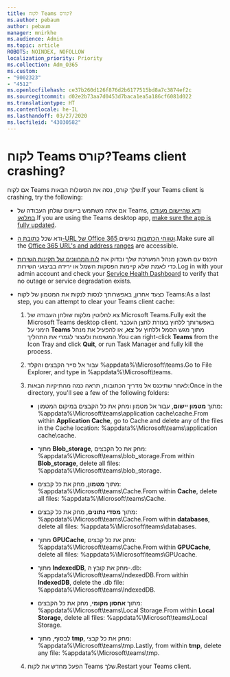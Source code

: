 ```yaml
---
title: לקוח Teams קורס?
ms.author: pebaum
author: pebaum
manager: mnirkhe
ms.audience: Admin
ms.topic: article
ROBOTS: NOINDEX, NOFOLLOW
localization_priority: Priority
ms.collection: Adm_O365
ms.custom:
- "9002323"
- "4512"
ms.openlocfilehash: ce37b260d126f876d2b6177515bd8a7c3874ef2c
ms.sourcegitcommit: d02e2b73aa7d0453d7baca1ea5a186cf6081d022
ms.translationtype: HT
ms.contentlocale: he-IL
ms.lasthandoff: 03/27/2020
ms.locfileid: "43030582"
---
```

# <a name="teams-client-crashing"></a><span data-ttu-id="278e5-102">לקוח Teams קורס?</span><span class="sxs-lookup"><span data-stu-id="278e5-102">Teams client crashing?</span></span>

<span data-ttu-id="278e5-103">אם לקוח Teams שלך קורס, נסה את הפעולות הבאות:</span><span class="sxs-lookup"><span data-stu-id="278e5-103">If your Teams client is crashing, try the following:</span></span>

- <span data-ttu-id="278e5-104">אם אתה משתמש ביישום שולחן העבודה של Teams, [ודא שהיישום מעודכן במלואו](https://support.office.com/article/Update-Microsoft-Teams-535a8e4b-45f0-4f6c-8b3d-91bca7a51db1).</span><span class="sxs-lookup"><span data-stu-id="278e5-104">If you are using the Teams desktop app, [make sure the app is fully updated](https://support.office.com/article/Update-Microsoft-Teams-535a8e4b-45f0-4f6c-8b3d-91bca7a51db1).</span></span>

- <span data-ttu-id="278e5-105">ודא שכל [כתובת ה-URL של Office 365 וטווחי הכתובות](https://docs.microsoft.com/microsoftteams/connectivity-issues) נגישים.</span><span class="sxs-lookup"><span data-stu-id="278e5-105">Make sure all the [Office 365 URL's and address ranges](https://docs.microsoft.com/microsoftteams/connectivity-issues) are accessible.</span></span>

- <span data-ttu-id="278e5-106">היכנס עם חשבון מנהל המערכת שלך ובדוק את [לוח המחוונים של תקינות השירות](https://docs.microsoft.com/office365/enterprise/view-service-health) כדי לאמת שלא קיימות הפסקות חשמל או ירידה בביצועי השירות.</span><span class="sxs-lookup"><span data-stu-id="278e5-106">Log in with your admin account and check your [Service Health Dashboard](https://docs.microsoft.com/office365/enterprise/view-service-health) to verify that no outage or service degradation exists.</span></span>

 - <span data-ttu-id="278e5-107">כצעד אחרון, באפשרותך לנסות לנקות את המטמון של לקוח Teams:</span><span class="sxs-lookup"><span data-stu-id="278e5-107">As a last step, you can attempt to clear your Teams client cache:</span></span>

    1.  <span data-ttu-id="278e5-108">צא לחלוטין מלקוח שולחן העבודה של Microsoft Teams.</span><span class="sxs-lookup"><span data-stu-id="278e5-108">Fully exit the Microsoft Teams desktop client.</span></span> <span data-ttu-id="278e5-109">באפשרותך ללחוץ בעזרת לחצן העכבר הימני על **Teams** מתוך מגש הסמל וללחוץ על **צא**, או להפעיל את מנהל המשימות ולעצור לגמרי את התהליך.</span><span class="sxs-lookup"><span data-stu-id="278e5-109">You can right-click **Teams** from the Icon Tray and click **Quit**, or run Task Manager and fully kill the process.</span></span>

    2.  <span data-ttu-id="278e5-110">עבור אל סייר הקבצים והקלד %appdata%\Microsoft\teams.</span><span class="sxs-lookup"><span data-stu-id="278e5-110">Go to File Explorer, and type in %appdata%\Microsoft\teams.</span></span>

    3.  <span data-ttu-id="278e5-111">לאחר שתיכנס אל מדריך הכתובות, תראה כמה מהתיקיות הבאות:</span><span class="sxs-lookup"><span data-stu-id="278e5-111">Once in the directory, you'll see a few of the following folders:</span></span>

         - <span data-ttu-id="278e5-112">מתוך **מטמון יישום**, עבור אל מטמון ומחק את כל הקבצים במיקום המטמון:  %appdata%\Microsoft\teams\application cache\cache.</span><span class="sxs-lookup"><span data-stu-id="278e5-112">From within **Application Cache**, go to Cache and delete any of the files in the Cache location:  %appdata%\Microsoft\teams\application cache\cache.</span></span>

        - <span data-ttu-id="278e5-113">מתוך **Blob_storage**, מחק את כל הקבצים: %appdata%\Microsoft\teams\blob_storage.</span><span class="sxs-lookup"><span data-stu-id="278e5-113">From within **Blob_storage**, delete all files: %appdata%\Microsoft\teams\blob_storage.</span></span>

        - <span data-ttu-id="278e5-114">מתוך **מטמון**, מחק את כל קבצים: %appdata%\Microsoft\teams\Cache.</span><span class="sxs-lookup"><span data-stu-id="278e5-114">From within **Cache**, delete all files: %appdata%\Microsoft\teams\Cache.</span></span>

        - <span data-ttu-id="278e5-115">מתוך **מסדי נתונים**, מחק את כל קבצים: %appdata%\Microsoft\teams\Cache.</span><span class="sxs-lookup"><span data-stu-id="278e5-115">From within **databases**, delete all files: %appdata%\Microsoft\teams\databases.</span></span>

        - <span data-ttu-id="278e5-116">מתוך **GPUCache**, מחק את כל קבצים: %appdata%\Microsoft\teams\Cache.</span><span class="sxs-lookup"><span data-stu-id="278e5-116">From within **GPUCache**, delete all files: %appdata%\Microsoft\teams\GPUcache.</span></span>

        - <span data-ttu-id="278e5-117">מתוך **IndexedDB**, מחק את קובץ ה-.db: %appdata%\Microsoft\teams\IndexedDB.</span><span class="sxs-lookup"><span data-stu-id="278e5-117">From within **IndexedDB**, delete the .db file: %appdata%\Microsoft\teams\IndexedDB.</span></span>

        - <span data-ttu-id="278e5-118">מתוך **אחסון מקומי**, מחק את כל הקבצים: %appdata%\Microsoft\teams\Local Storage.</span><span class="sxs-lookup"><span data-stu-id="278e5-118">From within **Local Storage**, delete all files: %appdata%\Microsoft\teams\Local Storage.</span></span>

        - <span data-ttu-id="278e5-119">לבסוף, מתוך **tmp**, מחק את כל קבצי: %appdata%\Microsoft\teams\tmp.</span><span class="sxs-lookup"><span data-stu-id="278e5-119">Lastly, from within **tmp**, delete any file: %appdata%\Microsoft\teams\tmp.</span></span>

    4. <span data-ttu-id="278e5-120">הפעל מחדש את לקוח Teams שלך.</span><span class="sxs-lookup"><span data-stu-id="278e5-120">Restart your Teams client.</span></span>
